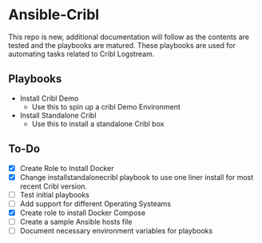 # Ansible-Cribl

This repo is new, additional documentation will follow as the contents are tested and the playbooks are matured. These playbooks are used for automating tasks related to Cribl Logstream.

## Playbooks

- Install Cribl Demo
  - Use this to spin up a cribl Demo Environment
- Install Standalone Cribl
  - Use this to install a standalone Cribl box

## To-Do

- [x] Create Role to Install Docker
- [x] Change installstandalonecribl playbook to use one liner install for most recent Cribl version. 
- [ ] Test initial playbooks
- [ ] Add support for different Operating Systeams
- [x] Create role to install Docker Compose
- [ ] Create a sample Ansible hosts file
- [ ] Document necessary environment variables for playbooks
